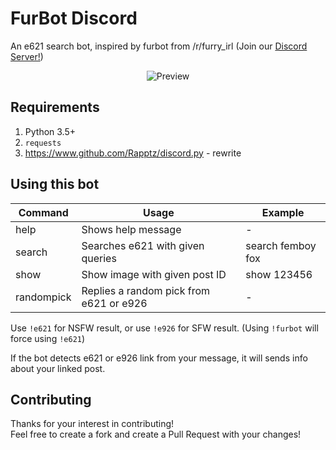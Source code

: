 # FurBot Discord
An e621 search bot, inspired by furbot from /r/furry_irl (Join our [Discord Server!](https://discordapp.com/invite/YTEeY9g))  
<p align="center">
  <img alt="Preview" src="https://puu.sh/zeVRk/f06f04120f.png">
</p>

## Requirements
1. Python 3.5+
2. `requests`
3. https://www.github.com/Rapptz/discord.py  - rewrite

## Using this bot
Command | Usage | Example
--------|-------|---------
help | Shows help message | -
search <search queries> | Searches e621 with given queries | <prefix> search femboy fox
show <post id> | Show image with given post ID | <prefix> show 123456
randompick | Replies a random pick from e621 or e926 | -
  
  Use `!e621` for NSFW result, or use `!e926` for SFW result. (Using `!furbot` will force using `!e621`)
  
  If the bot detects e621 or e926 link from your message, it will sends info about your linked post.

## Contributing
Thanks for your interest in contributing!  
Feel free to create a fork and create a Pull Request with your changes!
